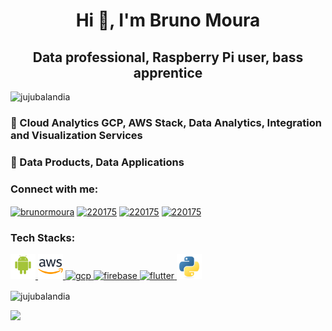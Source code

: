 <h1 align="center">Hi 👋, I'm Bruno Moura</h1>
<h2 align="center">Data professional, Raspberry Pi user, bass apprentice</h2>

<p align="left"> <img src="https://komarev.com/ghpvc/?username=jujubalandia&label=Profile%20views&color=0e75b6&style=flat" alt="jujubalandia" /> </p>

<h3>🌱 Cloud Analytics GCP, AWS Stack, Data Analytics, Integration and Visualization Services</h3>

<h3>👯 Data Products, Data Applications</h3>


<h3 align="left">Connect with me:</h3>
<p align="left">

<a href="https://linkedin.com/in/brunormoura" target="blank"><img align="center" src="https://raw.githubusercontent.com/rahuldkjain/github-profile-readme-generator/master/src/images/icons/Social/linked-in-alt.svg" alt="brunormoura" height="30" width="40" /></a>
<a href="https://stackoverflow.com/users/220175" target="blank"><img align="center" src="https://raw.githubusercontent.com/rahuldkjain/github-profile-readme-generator/master/src/images/icons/Social/stack-overflow.svg" alt="220175" height="30" width="40" /></a>
<a href="https://www.cloudskillsboost.google/public_profiles/e3a2dfe8-5275-4bf4-95aa-f23076524b4f" target="blank"><img align="center" src="https://www.vectorlogo.zone/logos/google_cloud/google_cloud-icon.svg" alt="220175" height="30" width="40" /></a>
<a href="https://opendatainova.com.br/#/" target="blank"><img align="center" src="https://upload.wikimedia.org/wikipedia/commons/2/21/Matlab_Logo.png" alt="220175" height="30" width="40" /></a>


</p>

<h3 align="left">Tech Stacks:</h3>
<p align="left"> <a href="https://developer.android.com" target="_blank" rel="noreferrer"> <img src="https://raw.githubusercontent.com/devicons/devicon/master/icons/android/android-original-wordmark.svg" alt="android" width="40" height="40"/> </a> <a href="https://aws.amazon.com" target="_blank" rel="noreferrer"> <img src="https://raw.githubusercontent.com/devicons/devicon/master/icons/amazonwebservices/amazonwebservices-original-wordmark.svg" alt="aws" width="40" height="40"/> </a>  <a href="https://cloud.google.com" target="_blank" rel="noreferrer"> <img src="https://www.vectorlogo.zone/logos/google_cloud/google_cloud-icon.svg" alt="gcp" width="40" height="40"/> </a> <a href="https://firebase.google.com/" target="_blank" rel="noreferrer"> <img src="https://www.vectorlogo.zone/logos/firebase/firebase-icon.svg" alt="firebase" width="40" height="40"/> </a> <a href="https://flutter.dev" target="_blank" rel="noreferrer"> <img src="https://www.vectorlogo.zone/logos/flutterio/flutterio-icon.svg" alt="flutter" width="40" height="40"/> </a> <a href="https://www.python.org" target="_blank" rel="noreferrer"> <img src="https://raw.githubusercontent.com/devicons/devicon/master/icons/python/python-original.svg" alt="python" width="40" height="40"/> </a>  
</p>

<p></p>
<p><img align="center" src="https://github-readme-streak-stats.herokuapp.com/?user=jujubalandia&" alt="jujubalandia" /></p>
<p></p>

<img src="https://github-profile-trophy.vercel.app/?username=jujubalandia&theme=juicyfresh&no-bg=false" />






